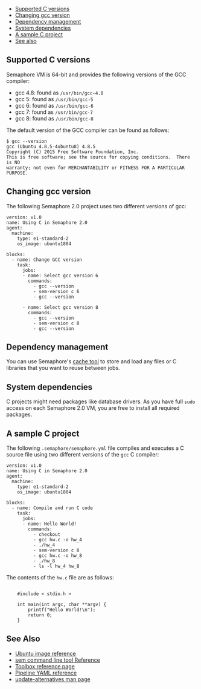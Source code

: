 
* [Supported C versions](#supported-c-versions)
* [Changing gcc version](#changing-gcc-version)
* [Dependency management](#dependency-management)
* [System dependencies](#system-dependencies)
* [A sample C project](#a-sample-c-project)
* [See also](#see-also)

## Supported C versions

Semaphore VM is 64-bit and provides the following versions of the
GCC compiler:

* gcc 4.8: found as `/usr/bin/gcc-4.8`
* gcc 5: found as `/usr/bin/gcc-5`
* gcc 6: found as `/usr/bin/gcc-6`
* gcc 7: found as `/usr/bin/gcc-7`
* gcc 8: found as `/usr/bin/gcc-8`

The default version of the GCC compiler can be found as follows:

    $ gcc --version
    gcc (Ubuntu 4.8.5-4ubuntu8) 4.8.5
    Copyright (C) 2015 Free Software Foundation, Inc.
    This is free software; see the source for copying conditions.  There is NO
    warranty; not even for MERCHANTABILITY or FITNESS FOR A PARTICULAR PURPOSE.

## Changing gcc version

The following Semaphore 2.0 project uses two different versions of gcc:

	version: v1.0
	name: Using C in Semaphore 2.0
	agent:
	  machine:
	    type: e1-standard-2
	    os_image: ubuntu1804
    
	blocks:
	  - name: Change GCC version
	    task:
	      jobs:
	      - name: Select gcc version 6
	        commands:
	          - gcc --version
	          - sem-version c 6
	          - gcc --version
    
	      - name: Select gcc version 8
	        commands:
	          - gcc --version
	          - sem-version c 8
	          - gcc --version

## Dependency management

You can use Semaphore's [cache tool](https://docs.semaphoreci.com/article/54-toolbox-reference#cache)
to store and load any files or C libraries that you want to reuse between jobs.

## System dependencies

C projects might need packages like database drivers. As you have full `sudo`
access on each Semaphore 2.0 VM, you are free to install all required packages.

## A sample C project

The following `.semaphore/semaphore.yml` file compiles and executes a C source
file using two different versions of the `gcc` C compiler:

    version: v1.0
    name: Using C in Semaphore 2.0
    agent:
      machine:
        type: e1-standard-2
        os_image: ubuntu1804
    
    blocks:
	  - name: Compile and run C code
	    task:
	      jobs:
	      - name: Hello World!
	        commands:
	          - checkout
	          - gcc hw.c -o hw_4
	          - ./hw_4
	          - sem-version c 8
	          - gcc hw.c -o hw_8
	          - ./hw_8
	          - ls -l hw_4 hw_8

The contents of the `hw.c` file are as follows:

<pre><code class="language-c">
    #include < stdio.h >
    
    int main(int argc, char **argv) {
        printf("Hello World!\n");
        return 0;
    }
</code></pre>

## See Also

* [Ubuntu image reference](https://docs.semaphoreci.com/article/32-ubuntu-1804-image)
* [sem command line tool Reference](https://docs.semaphoreci.com/article/53-sem-reference)
* [Toolbox reference page](https://docs.semaphoreci.com/article/54-toolbox-reference)
* [Pipeline YAML reference](https://docs.semaphoreci.com/article/50-pipeline-yaml)
* [update-alternatives man page](http://manpages.ubuntu.com/manpages/trusty/man8/update-alternatives.8.html)
